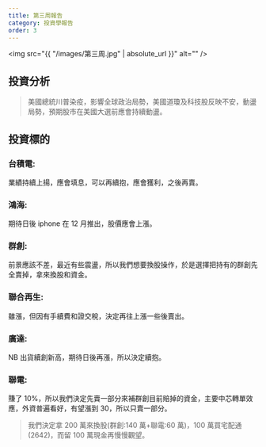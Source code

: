 ```yaml
---
title: 第三周報告
category: 投資學報告
order: 3
---
```


<span class="image fit"><img src="{{ "/images/第三周.jpg" | absolute_url }}" alt="" /></span>

## 投資分析

> 美國總統川普染疫，影響全球政治局勢，美國道瓊及科技股反映不安，動盪局勢，預期股市在美國大選前應會持續動盪。

## 投資標的

<h3>台積電:</h3>
業績持續上揚，應會填息，可以再續抱，應會獲利，之後再賣。

<h3>鴻海:</h3>

期待日後 iphone 在 12 月推出，股價應會上漲。

<h3>群創:</h3>

前景應該不差，最近有些震盪，所以我們想要換股操作，於是選擇把持有的群創先全賣掉，拿來換股和資金。

### 聯合再生:

雖漲，但因有手續費和證交稅，決定再往上漲一些後賣出。

### 廣達:

NB 出貨續創新高，期待日後再漲，所以決定續抱。

### 聯電:

賺了 10%，所以我們決定先賣一部分來補群創目前賠掉的資金，主要中芯轉單效應，外資普遍看好，有望漲到 30，所以只賣一部分。

> 我們決定拿 200 萬來換股(群創:140 萬+聯電:60 萬)，100 萬買宅配通(2642)，而留 100 萬現金再慢慢觀望。
